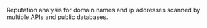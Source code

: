 Reputation analysis for domain names and ip addresses scanned by multiple APIs and public databases.